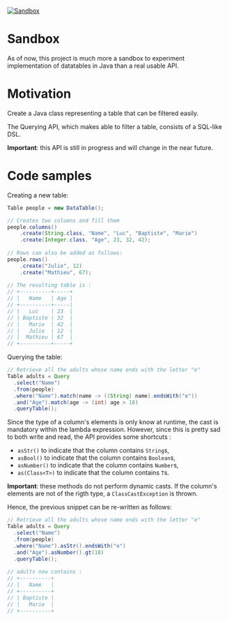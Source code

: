 [![Sandbox](https://img.shields.io/badge/state-sandbox-yellow.svg)](https://img.shields.io/badge/state-sandbox-yellow.svg)

# Sandbox
As of now, this project is much more a sandbox to experiment implementation of datatables in Java than a real usable API.

# Motivation
Create a Java class representing a table that can be filtered easily.

The Querying API, which makes able to filter a table, consists of a SQL-like DSL.

__Important__: this API is still in progress and will change in the near future.

# Code samples

Creating a new table:

```java
Table people = new DataTable();

// Creates two columns and fill them
people.columns()
    .create(String.class, "Name", "Luc", "Baptiste", "Marie")
    .create(Integer.class, "Age", 23, 32, 42);
    
// Rows can also be added as follows:
people.rows()
    .create("Julie", 12)
    .create("Mathieu", 67);
    
// The resulting table is :
// +----------+-----+
// |   Name   | Age |
// +----------+-----|
// |   Luc    | 23  |
// | Baptiste | 32  |
// |   Marie  | 42  |
// |   Julie  | 12  |
// |  Mathieu | 67  |
// +----------+-----+
```

Querying the table:

```java
// Retrieve all the adults whose name ends with the letter "e"
Table adults = Query
  .select("Name")
  .from(people)
  .where("Name").match(name -> ((String) name).endsWith("e"))
  .and("Age").match(age -> (int) age > 18)
  .queryTable();
```

Since the type of a column's elements is only know at runtime, the cast is mandatory within the lambda expression. However, since this is pretty sad to both write and read, the API provides some shortcuts :

- `asStr()` to indicate that the column contains `String`s,
- `asBool()` to indicate that the column contains `Boolean`s,
- `asNumber()` to indicate that the column contains `Number`s,
- `as(Class<T>)` to indicate that the column contains `T`s.

__Important__: these methods do not perform dynamic casts. If the column's elements are not of the rigth type, a `ClassCastException` is thrown.

Hence, the previous snippet can be re-written as follows: 
```java
// Retrieve all the adults whose name ends with the letter "e"
Table adults = Query
  .select("Name")
  .from(people)
  .where("Name").asStr().endsWith("e")
  .and("Age").asNumber().gt(18)
  .queryTable();
  
// adults now contains :
// +----------+
// |   Name   |
// +----------+
// | Baptiste |
// |   Marie  |
// +----------+
```
